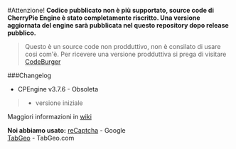 #Attenzione!
<b>Codice pubblicato non è più supportato, source code di CherryPie Engine è stato completamente riscritto. Una versione aggiornata del engine sarà pubblicata nel questo repository dopo release pubblico.</b>

>Questo è un source code non prodduttivo, non è consilato di usare cosi com'è. Per ricevere una versione prodduttiva si prega di visitare [CodeBurger](http://www.codeburger.it)

###Changelog
* CPEngine v3.7.6 - Obsoleta

>* versione iniziale

Maggiori informazioni in [wiki](https://github.com/CodeBurgerINT/CherryPie-Engine/wiki)

<b>Noi abbiamo usato:</b>
[reCaptcha](https://www.google.com/recaptcha/intro/index.html) - Google<br>
[TabGeo](http://tabgeo.com/) - TabGeo.com
